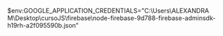 $env:GOOGLE_APPLICATION_CREDENTIALS="C:\Users\ALEXANDRA M\Desktop\cursoJS\firebase\node-firebase-9d788-firebase-adminsdk-h19rh-a2f095590b.json"